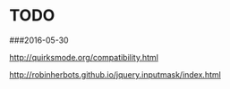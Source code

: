 # TODO
###2016-05-30

http://quirksmode.org/compatibility.html

http://robinherbots.github.io/jquery.inputmask/index.html
